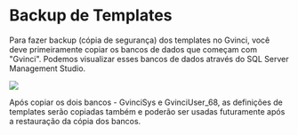 # Backup de Templates

Para fazer backup \(cópia de segurança\) dos templates no Gvinci, você deve primeiramente copiar os bancos de dados que começam com "Gvinci". Podemos visualizar esses bancos de dados através do SQL Server Management Studio.

![](http://www.gvinci.com.br/manual/gvincibancos.zoom80.png)

Após copiar os dois bancos - GvinciSys e GvinciUser\_68, as definições de templates serão copiadas também e poderão ser usadas futuramente após a restauração da cópia dos bancos.

